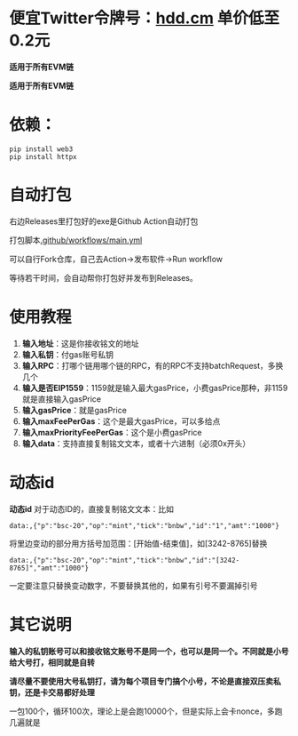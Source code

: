 # 便宜Twitter令牌号：[hdd.cm](https://hdd.cm/)  单价低至0.2元

**适用于所有EVM链**

**适用于所有EVM链**

# 依赖：
```
pip install web3
pip install httpx
```


# 自动打包
右边Releases里打包好的exe是Github Action自动打包

打包脚本[.github/workflows/main.yml](.github/workflows/main.yml)

可以自行Fork仓库，自己去Action→发布软件→Run workflow

等待若干时间，会自动帮你打包好并发布到Releases。


# 使用教程

1. **输入地址**：这是你接收铭文的地址
2. **输入私钥**：付gas账号私钥
3. **输入RPC**：打哪个链用哪个链的RPC，有的RPC不支持batchRequest，多换几个
4. **输入是否EIP1559**：1159就是输入最大gasPrice，小费gasPrice那种，非1159就是直接输入gasPrice
5. **输入gasPrice**：就是gasPrice
6. **输入maxFeePerGas**：这个是最大gasPrice，可以多给点
7. **输入maxPriorityFeePerGas**：这个是小费gasPrice
8. **输入data**：支持直接复制铭文文本，或者十六进制（必须0x开头）

# 动态id
**动态id** 对于动态ID的，直接复制铭文文本：比如

```
data:,{"p":"bsc-20","op":"mint","tick":"bnbw","id":"1","amt":"1000"}
```

将里边变动的部分用方括号加范围：[开始值-结束值]，如[3242-8765]替换

```
data:,{"p":"bsc-20","op":"mint","tick":"bnbw","id":"[3242-8765]","amt":"1000"}
```

一定要注意只替换变动数字，不要替换其他的，如果有引号不要漏掉引号

   
# 其它说明

**输入的私钥账号可以和接收铭文账号不是同一个，也可以是同一个。不同就是小号给大号打，相同就是自转**

**请尽量不要使用大号私钥打，请为每个项目专门搞个小号，不论是直接双压卖私钥，还是卡交易都好处理**


一包100个，循环100次，理论上是会跑10000个，但是实际上会卡nonce，多跑几遍就是
